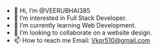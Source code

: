 - 👋 Hi, I’m @VEERUBHAI385
- 👀 I’m interested in Full Stack Developer.
- 🌱 I’m currently learning Web Development.
- 💞️ I’m looking to collaborate on a website design.
- 📫 How to reach me Email: Vkpr510@gmail.com

<!---
VEERUBHAI385/VEERUBHAI385 is a ✨ special ✨ repository because its `README.md` (this file) appears on your GitHub profile.
You can click the Preview link to take a look at your changes.
--->
